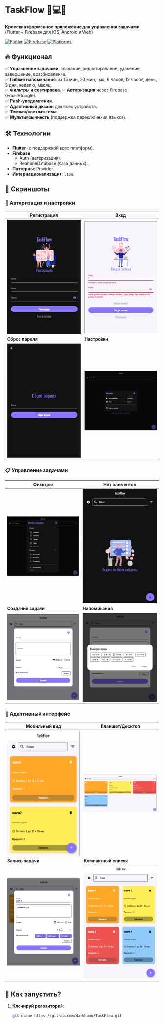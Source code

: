 # TaskFlow 📱💻🌐

**Кроссплатформенное приложение для управления задачами**  
(Flutter + Firebase для iOS, Android и Web)

[![Flutter](https://img.shields.io/badge/Flutter-3.19-blue?logo=flutter)](https://flutter.dev)
[![Firebase](https://img.shields.io/badge/Firebase-Cloud-orange?logo=firebase)](https://firebase.google.com)
[![Platforms](https://img.shields.io/badge/Platforms-iOS%20|%20Android%20|%20Web-green)](https://flutter.dev/multi-platform)

## 🔥 **Функционал**
✅ **Управление задачами**: создание, редактирование, удаление, завершение, возобновление.  
✅ **Гибкие напоминания**: за 15 мин, 30 мин, час, 6 часов, 12 часов, день, 3 дня, неделю, месяц.  
✅ **Фильтры и сортировка**. 
✅ **Авторизация** через Firebase (Email/Google).  
✅ **Push-уведомления**.  
✅ **Адаптивный дизайн** для всех устройств.  
✅ **Темная/светлая тема**.  
✅ **Мультиязычность** (поддержка переключения языков).

## 🛠 **Технологии**
- **Flutter** (с поддержкой всех платформ).
- **Firebase**:
    - Auth (авторизация).
    - RealtimeDatabase (база данных).
- **Паттерны**: Provider.
- **Интернационализация**: `l10n`.

## 📸 **Скриншоты**

### 🔐 **Авторизация и настройки**
| Регистрация | Вход |
|-------------|------|
| <img src="screenshots/registration.png" width="300" alt="Экран регистрации"/> | <img src="screenshots/login.png" width="300" alt="Экран входа"/> |
| **Сброс пароля** | **Настройки** |
| <img src="screenshots/forget_password.png" width="300" alt="Сброс пароля"/> | <img src="screenshots/settings.png" width="300" alt="Настройки приложения"/> |

### 📋 **Управление задачами**
| Фильтры | Нет элементов                                                                            |
|---------|------------------------------------------------------------------------------------------|
| <img src="screenshots/filters.png" width="300" alt="Фильтрация задач"/> | <img src="screenshots/no_items_dark.png" width="300" alt="Пустой список (темная тема)"/> |
| **Создание задачи** | **Напоминания**                                                                          |
| <img src="screenshots/creating.png" width="300" alt="Создание новой задачи"/> | <img src="screenshots/notifications.png" width="300" alt="Выбор времени напоминания"/>   |

### 📱 **Адаптивный интерфейс**
| Мобильный вид                                                                               | Планшет/Десктоп |
|---------------------------------------------------------------------------------------------|------------------|
| <img src="screenshots/tasks_screen_mobile.png" width="300" alt="Список задач на телефоне"/> | <img src="screenshots/tasks_screen_large.png" width="300" alt="Список задач на большом экране"/> |
| **Запись задачи**                                                                           | **Компактный список** |
| <img src="screenshots/task.png" width="300" alt="Просмотр задачи"/>                         | <img src="screenshots/tasks_screen_small.png" width="300" alt="Компактный вид списка"/> |

## 🚀 **Как запустить?**
1. **Клонируй репозиторий**:
   ```bash
   git clone https://github.com/darkhamu/TaskFlow.git